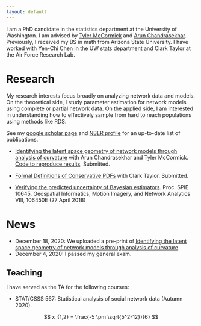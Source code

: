 ```yaml
---
layout: default
---
```


I am a PhD candidate in the statistics department at the University of Washington. I am advised by [Tyler McCormick](https://thmccormick.github.io/) and [Arun Chandrasekhar](https://web.stanford.edu/~arungc/). Previously, I received my BS in math from Arizona State University. I have worked with Yen-Chi Chen in the UW stats department and Clark Taylor at the Air Force Research Lab. 


# Research
My research interests focus broadly on analyzing network data and models. On the theoretical side, I study parameter estimation for network models using complete or partial network data. On the applied side, I am interested in understanding how to effectively sample from hard to reach populations using methods like RDS.

See my [google scholar page](https://scholar.google.com/citations?user=Ab-RAckAAAAJ&hl=en) and [NBER profile](https://www.nber.org/people/shane_lubold?page=1&perPage=50) for an up-to-date list of publications. 

- [Identifying the latent space geometry of network models through analysis of curvature](https://arxiv.org/abs/2012.10559) with Arun Chandrasekhar and Tyler McCormick. [Code to reproduce results](https://github.com/slubold/LS_Geometry). Submitted.

- [Formal Definitions of Conservative PDFs](https://arxiv.org/pdf/1912.06780) with Clark Taylor. Submitted.

- [Verifying the predicted uncertainty of Bayesian estimators](https://www.spiedigitallibrary.org/conference-proceedings-of-spie/10645/106450E/Verifying-the-predicted-uncertainty-of-Bayesian-estimators/10.1117/12.2304954.short?SSO=1). Proc. SPIE 10645, Geospatial Informatics, Motion Imagery, and Network Analytics VIII, 106450E (27 April 2018)



# News 
- December 18, 2020: We uploaded a pre-print of [Identifying the latent space geometry of network models through analysis of curvature](https://arxiv.org/abs/2012.10559). 
- December 4, 2020: I passed my general exam. 


## Teaching

I have served as the TA for the following courses:
- STAT/CSSS 567: Statistical analysis of social network data (Autumn 2020). 

$$
x_{1,2} = \frac{-5 \pm \sqrt{5^2-12}}{6}
$$


